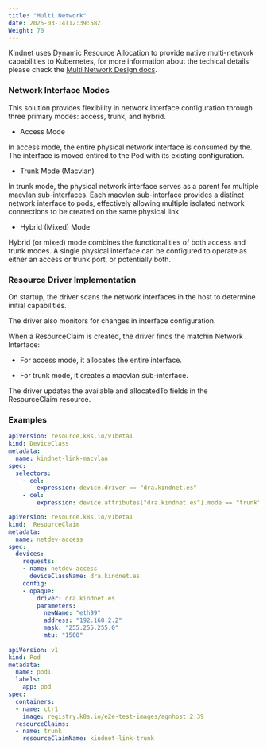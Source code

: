 ```yaml
---
title: "Multi Network"
date: 2025-03-14T12:39:58Z
Weight: 70
---
```



Kindnet uses Dynamic Resource Allocation to provide native multi-network
capabilities to Kubernetes, for more information about the techical details
please check the [Multi Network Design docs](/docs/design/multinetwork/).

### Network Interface Modes

This solution provides flexibility in network interface configuration through
three primary modes: access, trunk, and hybrid.

* Access Mode

In access mode, the entire physical network interface is consumed by the. The interface
is moved entired to the Pod with its existing configuration.

* Trunk Mode (Macvlan)

In trunk mode, the physical network interface serves as a parent for multiple macvlan sub-interfaces. Each macvlan sub-interface provides a distinct network interface to pods, effectively allowing multiple isolated network connections to be created on the same physical link.

* Hybrid (Mixed) Mode

Hybrid (or mixed) mode combines the functionalities of both access and trunk modes. A single physical interface can be configured to operate as either an access or trunk port, or potentially both.

### Resource Driver Implementation

On startup, the driver scans the network interfaces in the host to determine initial capabilities.

The driver also monitors for changes in interface configuration.

When a ResourceClaim is created, the driver finds the matchin Network Interface:

* For access mode, it allocates the entire interface.

* For trunk mode, it creates a macvlan sub-interface.

The driver updates the available and allocatedTo fields in the ResourceClaim resource.

### Examples

```yaml
apiVersion: resource.k8s.io/v1beta1
kind: DeviceClass
metadata:
  name: kindnet-link-macvlan
spec:
  selectors:
    - cel:
        expression: device.driver == "dra.kindnet.es"
    - cel:
        expression: device.attributes["dra.kindnet.es"].mode == "trunk"
```

```yaml
apiVersion: resource.k8s.io/v1beta1
kind:  ResourceClaim
metadata:
  name: netdev-access
spec:
  devices:
    requests:
    - name: netdev-access
      deviceClassName: dra.kindnet.es
    config:
    - opaque:
        driver: dra.kindnet.es
        parameters:
          newName: "eth99"
          address: "192.168.2.2"
          mask: "255.255.255.0"
          mtu: "1500"
---
apiVersion: v1
kind: Pod
metadata:
  name: pod1
  labels:
    app: pod
spec:
  containers:
  - name: ctr1
    image: registry.k8s.io/e2e-test-images/agnhost:2.39
  resourceClaims:
  - name: trunk
    resourceClaimName: kindnet-link-trunk
```